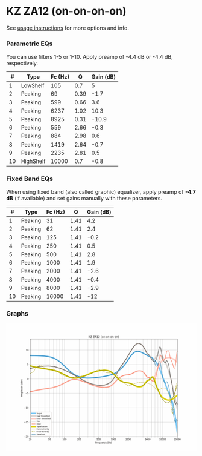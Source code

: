 # KZ ZA12 (on-on-on-on)
See [usage instructions](https://github.com/jaakkopasanen/AutoEq#usage) for more options and info.

### Parametric EQs
You can use filters 1-5 or 1-10. Apply preamp of -4.4 dB or -4.4 dB, respectively.

|   # | Type      |   Fc (Hz) |    Q |   Gain (dB) |
|-----|-----------|-----------|------|-------------|
|   1 | LowShelf  |       105 | 0.7  |         5   |
|   2 | Peaking   |        69 | 0.39 |        -1.7 |
|   3 | Peaking   |       599 | 0.66 |         3.6 |
|   4 | Peaking   |      6237 | 1.02 |        10.3 |
|   5 | Peaking   |      8925 | 0.31 |       -10.9 |
|   6 | Peaking   |       559 | 2.66 |        -0.3 |
|   7 | Peaking   |       884 | 2.98 |         0.6 |
|   8 | Peaking   |      1419 | 2.64 |        -0.7 |
|   9 | Peaking   |      2235 | 2.81 |         0.5 |
|  10 | HighShelf |     10000 | 0.7  |        -0.8 |

### Fixed Band EQs
When using fixed band (also called graphic) equalizer, apply preamp of **-4.7 dB** (if available) and set gains manually with these parameters.

|   # | Type    |   Fc (Hz) |    Q |   Gain (dB) |
|-----|---------|-----------|------|-------------|
|   1 | Peaking |        31 | 1.41 |         4.2 |
|   2 | Peaking |        62 | 1.41 |         2.4 |
|   3 | Peaking |       125 | 1.41 |        -0.2 |
|   4 | Peaking |       250 | 1.41 |         0.5 |
|   5 | Peaking |       500 | 1.41 |         2.8 |
|   6 | Peaking |      1000 | 1.41 |         1.9 |
|   7 | Peaking |      2000 | 1.41 |        -2.6 |
|   8 | Peaking |      4000 | 1.41 |        -0.4 |
|   9 | Peaking |      8000 | 1.41 |        -2.9 |
|  10 | Peaking |     16000 | 1.41 |       -12   |

### Graphs
![](./KZ%20ZA12%20(on-on-on-on).png)
